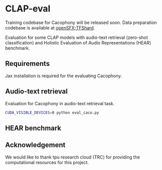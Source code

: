# CLAP-eval

Training codebase for Cacophony will be released soon. Data preparation codebase is available at [openSFX-TFShard](https://github.com/gzhu06/openSFX-TFShard).

Evaluation for some CLAP models with audio-text retrieval (zero-shot classification) and Holistic Evaluation of Audio Representations (HEAR) benchmark.

## Requirements

Jax installation is required for the evaluating Cacophony.

## Audio-text retrieval

Evaluation for Cacophony in audio-text retrieval task.
```bash
CUDA_VISIBLE_DEVICES=0 python eval_caco.py
```

## HEAR benchmark

## Acknowledgement
We would like to thank tpu research cloud (TRC) for providing the computational resources for this project.
